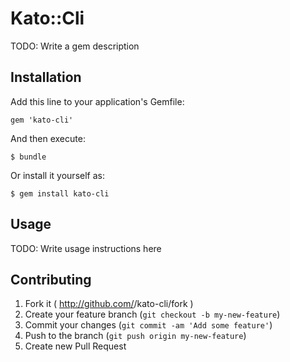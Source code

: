 # Kato::Cli

TODO: Write a gem description

## Installation

Add this line to your application's Gemfile:

    gem 'kato-cli'

And then execute:

    $ bundle

Or install it yourself as:

    $ gem install kato-cli

## Usage

TODO: Write usage instructions here

## Contributing

1. Fork it ( http://github.com/<my-github-username>/kato-cli/fork )
2. Create your feature branch (`git checkout -b my-new-feature`)
3. Commit your changes (`git commit -am 'Add some feature'`)
4. Push to the branch (`git push origin my-new-feature`)
5. Create new Pull Request
